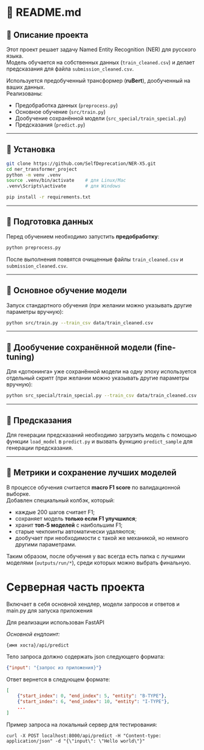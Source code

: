 # 📘 README.md

## 🔹 Описание проекта
Этот проект решает задачу Named Entity Recognition (NER) для русского языка.  
Модель обучается на собственных данных (`train_cleaned.csv`) и делает предсказания для файла `submission_cleaned.csv`.  

Используется предобученный трансформер (**ruBert**), дообученный на ваших данных.  
Реализованы:
- Предобработка данных (`preprocess.py`)  
- Основное обучение (`src/train.py`)  
- Дообучение сохранённой модели (`src_special/train_special.py`)  
- Предсказания (`predict.py`)  

---

## 🔹 Установка

```bash
git clone https://github.com/SelfDeprecation/NER-X5.git
cd ner_transformer_project
python -m venv .venv
source .venv/bin/activate    # для Linux/Mac
.venv\Scripts\activate       # для Windows

pip install -r requirements.txt
```

---

## 🔹 Подготовка данных
Перед обучением необходимо запустить **предобработку**:  

```bash
python preprocess.py
```

После выполнения появятся очищенные файлы `train_cleaned.csv` и `submission_cleaned.csv`.  

---

## 🔹 Основное обучение модели

Запуск стандартного обучения (при желании можно указывать другие параметры вручную):

```bash
python src/train.py --train_csv data/train_cleaned.csv
```

---

## 🔹 Дообучение сохранённой модели (fine-tuning)

Для «дотюнинга» уже сохранённой модели на одну эпоху используется отдельный скрипт (при желании можно указывать другие параметры вручную):

```bash
python src_special/train_special.py --train_csv data/train_cleaned.csv
```

---

## 🔹 Предсказания

Для генерации предсказаний необходимо загрузить модель с помощью функции `load_model` в `predict.py` и вызвать функцию `predict_sample` для генерации предсказания.

---

## 🔹 Метрики и сохранение лучших моделей

В процессе обучения считается **macro F1 score** по валидационной выборке.  
Добавлен специальный колбэк, который:
- каждые 200 шагов считает F1;  
- сохраняет модель **только если F1 улучшился**;  
- хранит **топ-5 моделей** с наибольшим F1;  
- старые чекпоинты автоматически удаляются;
- дообучает при необходимости с такой же механикой, но немного другими параметрами.

Таким образом, после обучения у вас всегда есть папка с лучшими моделями (`outputs/run/*`), среди которых можно выбрать финальную.

# Серверная часть проекта

Включает в себя основной хендлер, модели запросов и ответов и main.py для запуска приложения

Для реализации использован FastAPI

*Основной ендпоинт:*
```
{имя хоста}/api/predict
```

Тело запроса должно содержать json следующего формата:
```json
{"input": "{запрос из приложения}"}
```

Ответ вернется в следующем формате:
```json
[
    {"start_index": 0, "end_index": 5, "entity": "B-TYPE"},
    {"start_index": 6, "end_index": 10, "entity": "I-TYPE"},
    ...
]
```

Пример запроса на локальный сервер для тестирования:
```
curl -X POST localhost:8000/api/predict -H "Content-type: application/json" -d "{\"input\": \"Hello world\"}"
```
